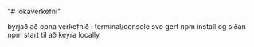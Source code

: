 "# lokaverkefni"


byrjað að opna verkefnið í terminal/console
svo gert npm install og síðan npm start til
að keyra locally
